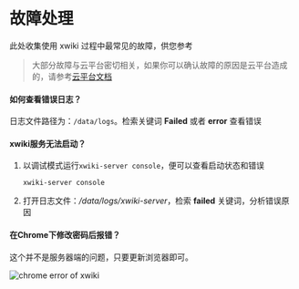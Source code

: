 # 故障处理

此处收集使用 xwiki 过程中最常见的故障，供您参考

> 大部分故障与云平台密切相关，如果你可以确认故障的原因是云平台造成的，请参考[云平台文档](https://support.websoft9.com/docs/faq/zh/tech-instance.html)

#### 如何查看错误日志？

日志文件路径为：`/data/logs`。检索关键词 **Failed** 或者 **error** 查看错误

#### xwiki服务无法启动？

1. 以调试模式运行`xwiki-server console`，便可以查看启动状态和错误
   ```
   xwiki-server console
   ```
2. 打开日志文件：*/data/logs/xwiki-server*，检索 **failed** 关键词，分析错误原因


#### 在Chrome下修改密码后报错？

这个并不是服务器端的问题，只要更新浏览器即可。

![chrome error of xwiki](https://libs.websoft9.com/Websoft9/DocsPicture/zh/xwiki/xwiki-chromeerror-websoft9.png)

